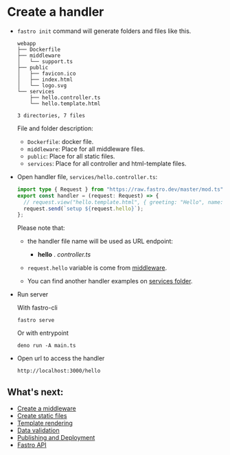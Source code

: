 # Create a handler
- `fastro init` command will generate folders and files like this.
    ```
    webapp
    ├── Dockerfile
    ├── middleware
    │   └── support.ts
    ├── public
    │   ├── favicon.ico
    │   ├── index.html
    │   └── logo.svg
    └── services
        ├── hello.controller.ts
        └── hello.template.html

    3 directories, 7 files
    ```
    
    File and folder description:
    - `Dockerfile`: docker file.
    - `middleware`: Place for all middleware files.
    - `public`: Place for all static files.
    - `services`: Place for all controller and html-template files.



- Open handler file, `services/hello.controller.ts`:
    ```ts
    import type { Request } from "https://raw.fastro.dev/master/mod.ts";
    export const handler = (request: Request) => {
      // request.view("hello.template.html", { greeting: "Hello", name: "World" });
      request.send(`setup ${request.hello}`);
    };
    ```

    Please note that: 
    - the handler file name will be used as URL endpoint:

        - **hello** . *controller.ts*

    - `request.hello` variable is come from [middleware](middleware.md).
    - You can find another handler examples on [services folder](../services/readme.md).


- Run server

    With fastro-cli
    ```
    fastro serve
    ```
    Or with entrypoint
    ```
    deno run -A main.ts
    ```

- Open url to access the handler
    ```
    http://localhost:3000/hello
    ```

## What's next:
- [Create a middleware](middleware.md)
- [Create static files](static.md)
- [Template rendering](rendering.md)
- [Data validation](validation.md)
- [Publishing and Deployment](deployment.md)
- [Fastro API](api.md)